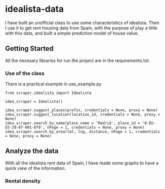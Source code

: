 # idealista-data
 I have built an unofficial class to use some characteristics of idealista. Then I use it to get rent housing data from Spain, with the purpose of play a little with this data, and built a simple prediction model of house value.

## Getting Started

All the necesary libraries for run the project are in the requirements.txt.

### Use of the class

There is a practical example in use_example.py

```
from scraper.idealista import Idealista

idea_scraper = Idealista()

idea_scraper.suggest_places(prefix, credentials = None, proxy = None)
idea_scraper.suggest_location(location_id, credentials = None, proxy = None)
idea_scraper.search_by_name(place_name = 'Madrid', place_id = '0-EU-ES-28-07-001-079', nPage = 1, credentials = None, proxy = None)
idea_scraper.search_by_area(lat, lng, distance, nPage = 1, credentials = None, proxy = None)
```

## Analyze the data

With all the idealista rent data of Spain, I have made some graphs to have a quick view of the information.

### Rental density
